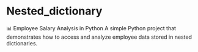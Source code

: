 # Nested_dictionary
📊 Employee Salary Analysis in Python A simple Python project that demonstrates how to access and analyze employee data stored in nested dictionaries. 
